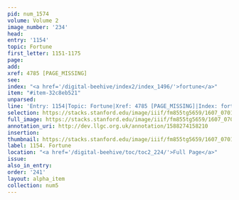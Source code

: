 ```yaml
---
pid: num_1574
volume: Volume 2
image_number: '234'
head:
entry: '1154'
topic: Fortune
first_letter: 1151-1175
page:
add:
xref: 4785 [PAGE_MISSING]
see:
index: "<a href='/digital-beehive/index2/index_1496/'>fortune</a>"
item: "#item-32c8eb521"
unparsed:
line: 'Entry: 1154|Topic: Fortune|Xref: 4785 [PAGE_MISSING]|Index: fortune|#item-32c8eb521'
selection: https://stacks.stanford.edu/image/iiif/fm855tg5659/1607_0701/859,3170,2842,931/full/0/default.jpg
full_image: https://stacks.stanford.edu/image/iiif/fm855tg5659/1607_0701/full/full/0/default.jpg
annotation_uri: http://dev.llgc.org.uk/annotation/1588274158210
insertion:
thumbnail: https://stacks.stanford.edu/image/iiif/fm855tg5659/1607_0701/859,3170,600,180/250,/0/default.jpg
label: 1154. Fortune
location: "<a href='/digital-beehive/toc/toc2_224/'>Full Page</a>"
issue:
also_in_entry:
order: '241'
layout: alpha_item
collection: num5
---
```

